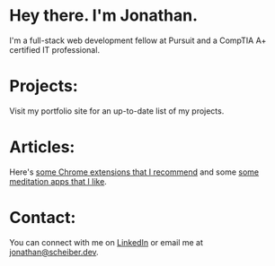# Hey there. I'm Jonathan.

I'm a full-stack web development fellow at Pursuit and a CompTIA A+ certified IT professional.

# Projects:

Visit my portfolio site for an up-to-date list of my projects.

# Articles:

Here's [some Chrome extensions that I recommend](./chrome/) and some [some meditation apps that I like](./meditation/).

# Contact:

You can connect with me on [LinkedIn](https://www.linkedin.com/in/jonscheiber) or email me at [jonathan@scheiber.dev](mailto:jonathan@scheiber.dev).
